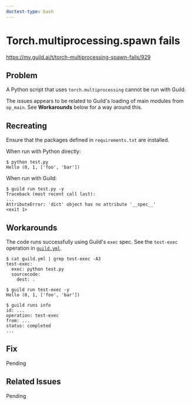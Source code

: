 ```yaml
---
doctest-type: bash
---
```


# Torch.multiprocessing.spawn fails

https://my.guild.ai/t/torch-multiprocessing-spawn-fails/929

## Problem

A Python script that uses `torch.multiprocessing` cannot be run with
Guild.

The issues appears to be related to Guild's loading of main modules
from `op_main`. See **Workarounds** below for a way around this.

## Recreating

Ensure that the packages defined in `requirements.txt` are installed.

When run with Python directly:

    $ python test.py
    Hello (0, 1, ['foo', 'bar'])

When run with Guild:

    $ guild run test.py -y
    Traceback (most recent call last):
    ...
    AttributeError: 'dict' object has no attribute '__spec__'
    <exit 1>

## Workarounds

The code runs successfully using Guild's `exec` spec. See
the `test-exec` operation in [`guild.yml`](guild.yml).

    $ cat guild.yml | grep test-exec -A3
    test-exec:
      exec: python test.py
      sourcecode:
        dest: .

    $ guild run test-exec -y
    Hello (0, 1, ['foo', 'bar'])

    $ guild runs info
    id: ...
    operation: test-exec
    from: ...
    status: completed
    ...

## Fix

Pending

## Related Issues

Pending
